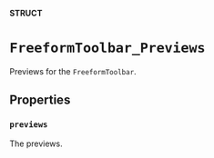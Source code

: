 **STRUCT**

# `FreeformToolbar_Previews`

Previews for the ``FreeformToolbar``.

## Properties
### `previews`

The previews.
